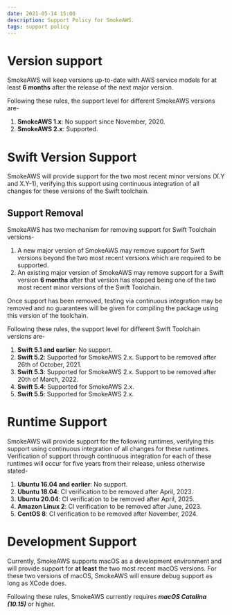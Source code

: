 ```yaml
---
date: 2021-05-14 15:00
description: Support Policy for SmokeAWS.
tags: support policy
---
```

# Version support

SmokeAWS will keep versions up-to-date with AWS service models for at least **6 months** after the release of the next major version.

Following these rules, the support level for different SmokeAWS versions are-
1. **SmokeAWS 1.x**: No support since November, 2020.
2. **SmokeAWS 2.x**: Supported.

# Swift Version Support

SmokeAWS will provide support for the two most recent minor versions (X.Y and X.Y-1), verifying this support using continuous integration of all changes for these versions of the Swift toolchain.

## Support Removal

SmokeAWS has two mechanism for removing support for Swift Toolchain versions-
1. A new major version of SmokeAWS may remove support for Swift versions beyond the two most recent versions which are required to be supported.
2. An existing major version of SmokeAWS may remove support for a Swift version **6 months** after that version has stopped being one of the two most recent minor versions of the Swift Toolchain.

Once support has been removed, testing via continuous integration may be removed and no guarantees will be given for compiling the package using this version of the toolchain.

Following these rules, the support level for different Swift Toolchain versions are-
1. **Swift 5.1 and earlier**: No support.
2. **Swift 5.2**: Supported for SmokeAWS 2.x. Support to be removed after 26th of October, 2021.
3. **Swift 5.3**: Supported for SmokeAWS 2.x. Support to be removed after 20th of March, 2022.
4. **Swift 5.4**: Supported for SmokeAWS 2.x.
5. **Swift 5.5**: Supported for SmokeAWS 2.x.

# Runtime Support

SmokeAWS will provide support for the following runtimes, verifying this support using continuous integration of all changes for these runtimes.  Verification of support through continuous integration for each of these runtimes will occur for five years from their release, unless otherwise stated-
1. **Ubuntu 16.04 and earlier**: No support.
2. **Ubuntu 18.04**: CI verification to be removed after April, 2023.
3. **Ubuntu 20.04**: CI verification to be removed after April, 2025.
4. **Amazon Linux 2**: CI verification to be removed after June, 2023.
5. **CentOS 8**: CI verification to be removed after November, 2024.

# Development Support

Currently, SmokeAWS supports macOS as a development environment and will provide support for **at least** the two most recent macOS versions. For these two versions of macOS, SmokeAWS will ensure debug support as long as XCode does.

Following these rules, SmokeAWS currently requires ***macOS Catalina (10.15)*** or higher.

